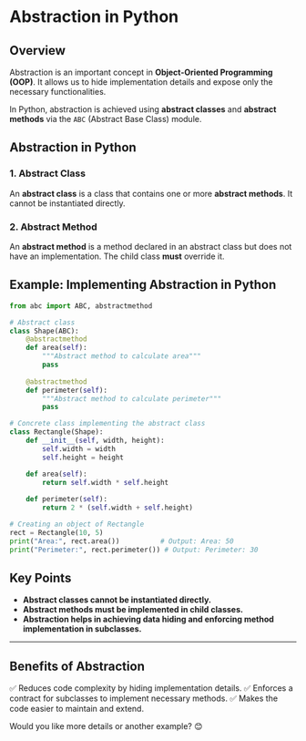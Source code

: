 # Abstraction in Python

## Overview
Abstraction is an important concept in **Object-Oriented Programming (OOP)**. It allows us to hide implementation details and expose only the necessary functionalities.

In Python, abstraction is achieved using **abstract classes** and **abstract methods** via the `ABC` (Abstract Base Class) module.

## Abstraction in Python

### 1. Abstract Class
An **abstract class** is a class that contains one or more **abstract methods**. It cannot be instantiated directly.

### 2. Abstract Method
An **abstract method** is a method declared in an abstract class but does not have an implementation. The child class **must** override it.

## Example: Implementing Abstraction in Python

```python
from abc import ABC, abstractmethod

# Abstract class
class Shape(ABC):  
    @abstractmethod
    def area(self):
        """Abstract method to calculate area"""
        pass
    
    @abstractmethod
    def perimeter(self):
        """Abstract method to calculate perimeter"""
        pass

# Concrete class implementing the abstract class
class Rectangle(Shape):
    def __init__(self, width, height):
        self.width = width
        self.height = height

    def area(self):
        return self.width * self.height
    
    def perimeter(self):
        return 2 * (self.width + self.height)

# Creating an object of Rectangle
rect = Rectangle(10, 5)
print("Area:", rect.area())          # Output: Area: 50
print("Perimeter:", rect.perimeter()) # Output: Perimeter: 30
```

## Key Points
- **Abstract classes cannot be instantiated directly.**
- **Abstract methods must be implemented in child classes.**
- **Abstraction helps in achieving data hiding and enforcing method implementation in subclasses.**

---

## Benefits of Abstraction
✅ Reduces code complexity by hiding implementation details.
✅ Enforces a contract for subclasses to implement necessary methods.
✅ Makes the code easier to maintain and extend.

Would you like more details or another example? 😊

